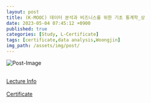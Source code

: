 ```yaml
---
layout: post
title: (K-MOOC) 데이터 분석과 비즈니스를 위한 기초 통계학_상
date: 2023-05-04 07:45:12 +0900
published: true
categories: [Study, L-Certificate]
tags: [certificate,data analysis,Woongjin]
img_path: /assets/img/post/
---
```


![Post-Image](CERTIFICATE-basic_statistics_for_data_business1.png)
<br><br>

[Lecture Info](http://www.kmooc.kr/courses/course-v1:WJTB+WJTB20+2023_01/course/)
<br><br>
[Certificate](http://www.kmooc.kr/certificates/0efcf0ab3dc1423bb6a9fb2e307abe7f)